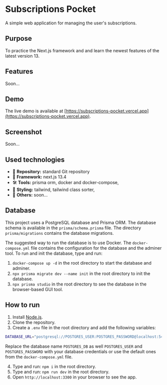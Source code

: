 # Subscriptions Pocket

A simple web application for managing the user's subscriptions.

## Purpose

To practice the Next.js framework and and learn the newest features of the latest version 13.

## Features

Soon...

## Demo

The live demo is available at [https://subscriptions-pocket.vercel.app](https://subscriptions-pocket.vercel.app).

## Screenshot

Soon...

## Used technologies

- 🎁 **Repository:** standard Git repository
- 🌈 **Framework:** next.js 13.4
- 🛠️ **Tools:** prisma orm, docker and docker-compose,
- 🎨 **Styling:** tailwind, tailwind class sorter,
- 💎 **Others:** soon...

## Database

This project uses a PostgreSQL database and Prisma ORM. The database schema is available in the `prisma/schema.prisma` file. The directory `prisma/migrations` contains the database migrations.

The suggested way to run the database is to use Docker. The `docker-compose.yml` file contains the configuration for the database and the adminer tool. To run and init the database, type and run:

1. `docker-compose up -d` in the root directory to start the database and adminer.
2. `npx prisma migrate dev --name init` in the root directory to init the database.
3. `npx prisma studio` in the root directory to see the database in the browser-based GUI tool.

## How to run

1. Install [Node.js](https://nodejs.org/en/download/).
2. Clone the repository.
3. Create a `.env` file in the root directory and add the following variables:

```bash
DATABASE_URL="postgresql://POSTGRES_USER:POSTGRES_PASSWORD@localhost:5432/POSTGRES_DB?schema=public"
```

Replace the database name `POSTGRES_DB` as well `POSTGRES_USER` and `POSTGRES_PASSWORD` with your database credentials or use the default ones from the `docker-compose.yml` file.

4. Type and run: `npm i` in the root directory.
5. Type and run: `npm run dev` in the root directory.
6. Open `http://localhost:3300` in your browser to see the app.
